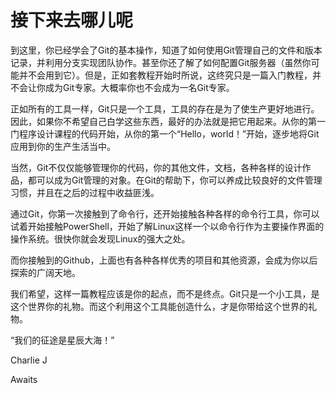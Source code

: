 # 接下来去哪儿呢

​		到这里，你已经学会了Git的基本操作，知道了如何使用Git管理自己的文件和版本记录，并利用分支实现团队协作。甚至你还了解了如何配置Git服务器（虽然你可能并不会用到它）。但是，正如套教程开始时所说，这终究只是一篇入门教程，并不会让你成为Git专家。大概率你也不会成为一名Git专家。

​		正如所有的工具一样，Git只是一个工具，工具的存在是为了使生产更好地进行。因此，如果你不希望自己白学这些东西，最好的办法就是把它用起来。从你的第一门程序设计课程的代码开始，从你的第一个“Hello，world！”开始，逐步地将Git应用到你的生产生活当中。

​		当然，Git不仅仅能够管理你的代码，你的其他文件，文档，各种各样的设计作品，都可以成为Git管理的对象。在Git的帮助下，你可以养成比较良好的文件管理习惯，并且在之后的过程中收益匪浅。

​		通过Git，你第一次接触到了命令行，还开始接触各种各样的命令行工具，你可以试着开始接触PowerShell，开始了解Linux这样一个以命令行作为主要操作界面的操作系统。很快你就会发现Linux的强大之处。

​		而你接触到的Github，上面也有各种各样优秀的项目和其他资源，会成为你以后探索的广阔天地。

​		我们希望，这样一篇教程应该是你的起点，而不是终点。Git只是一个小工具，是这个世界你的礼物。而这个利用这个工具能创造什么，才是你带给这个世界的礼物。



“我们的征途是星辰大海！”



Charlie J

Awaits